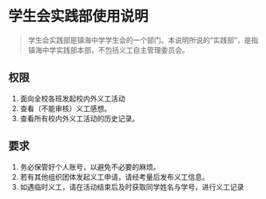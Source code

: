 # 学生会实践部使用说明

> 学生会实践部是镇海中学学生会的一个部门。本说明所说的“实践部”，是指镇海中学实践部本部，不包括义工自主管理委员会。

## 权限

1. 面向全校各班发起校内外义工活动
2. 查看（不能审核）义工感想。
3. 查看所有校内外义工活动的历史记录。

## 要求

1. 务必保管好个人账号，以避免不必要的麻烦。
2. 若有其他组织团体发起义工申请，请经考量后发布义工信息。
3. 如遇临时义工，请在活动结束后及时获取同学姓名与学号，进行义工记录
